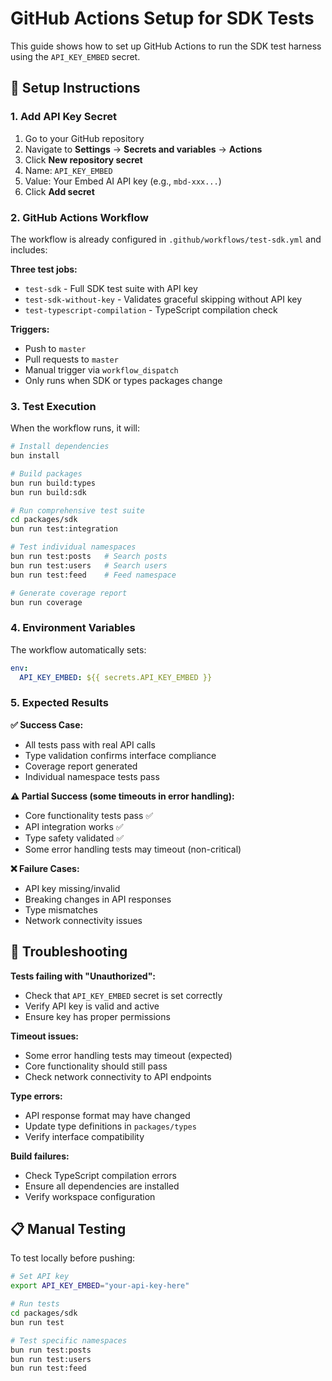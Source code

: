 # GitHub Actions Setup for SDK Tests

This guide shows how to set up GitHub Actions to run the SDK test harness using the `API_KEY_EMBED` secret.

## 🔧 Setup Instructions

### 1. Add API Key Secret

1. Go to your GitHub repository
2. Navigate to **Settings** → **Secrets and variables** → **Actions**
3. Click **New repository secret**
4. Name: `API_KEY_EMBED`
5. Value: Your Embed AI API key (e.g., `mbd-xxx...`)
6. Click **Add secret**

### 2. GitHub Actions Workflow

The workflow is already configured in `.github/workflows/test-sdk.yml` and includes:

**Three test jobs:**
- `test-sdk` - Full SDK test suite with API key
- `test-sdk-without-key` - Validates graceful skipping without API key  
- `test-typescript-compilation` - TypeScript compilation check

**Triggers:**
- Push to `master`
- Pull requests to `master`
- Manual trigger via `workflow_dispatch`
- Only runs when SDK or types packages change

### 3. Test Execution

When the workflow runs, it will:

```bash
# Install dependencies
bun install

# Build packages
bun run build:types
bun run build:sdk  

# Run comprehensive test suite
cd packages/sdk
bun run test:integration

# Test individual namespaces
bun run test:posts   # Search posts
bun run test:users   # Search users  
bun run test:feed    # Feed namespace

# Generate coverage report
bun run coverage
```

### 4. Environment Variables

The workflow automatically sets:
```yaml
env:
  API_KEY_EMBED: ${{ secrets.API_KEY_EMBED }}
```

### 5. Expected Results

**✅ Success Case:**
- All tests pass with real API calls
- Type validation confirms interface compliance
- Coverage report generated
- Individual namespace tests pass

**⚠️ Partial Success (some timeouts in error handling):**
- Core functionality tests pass ✅
- API integration works ✅  
- Type safety validated ✅
- Some error handling tests may timeout (non-critical)

**❌ Failure Cases:**
- API key missing/invalid
- Breaking changes in API responses
- Type mismatches
- Network connectivity issues

## 🚨 Troubleshooting

**Tests failing with "Unauthorized":**
- Check that `API_KEY_EMBED` secret is set correctly
- Verify API key is valid and active
- Ensure key has proper permissions

**Timeout issues:**
- Some error handling tests may timeout (expected)
- Core functionality should still pass
- Check network connectivity to API endpoints

**Type errors:**
- API response format may have changed
- Update type definitions in `packages/types`
- Verify interface compatibility

**Build failures:**
- Check TypeScript compilation errors
- Ensure all dependencies are installed
- Verify workspace configuration

## 📋 Manual Testing

To test locally before pushing:

```bash
# Set API key
export API_KEY_EMBED="your-api-key-here"

# Run tests
cd packages/sdk
bun run test

# Test specific namespaces
bun run test:posts
bun run test:users  
bun run test:feed
```

